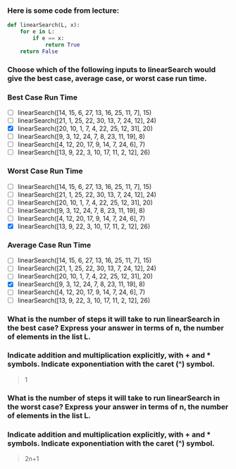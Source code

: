 ### Here is some code from lecture:
```py
def linearSearch(L, x):
    for e in L:
        if e == x:
            return True
    return False
```
### Choose which of the following inputs to linearSearch would give the best case, average case, or worst case run time.
### Best Case Run Time
- [ ] linearSearch([14, 15, 6, 27, 13, 16, 25, 11, 7], 15)
- [ ] linearSearch([21, 1, 25, 22, 30, 13, 7, 24, 12], 24)
- [x] linearSearch([20, 10, 1, 7, 4, 22, 25, 12, 31], 20)
- [ ] linearSearch([9, 3, 12, 24, 7, 8, 23, 11, 19], 8)
- [ ] linearSearch([4, 12, 20, 17, 9, 14, 7, 24, 6], 7)
- [ ] linearSearch([13, 9, 22, 3, 10, 17, 11, 2, 12], 26)

### Worst Case Run Time
- [ ] linearSearch([14, 15, 6, 27, 13, 16, 25, 11, 7], 15)
- [ ] linearSearch([21, 1, 25, 22, 30, 13, 7, 24, 12], 24)
- [ ] linearSearch([20, 10, 1, 7, 4, 22, 25, 12, 31], 20)
- [ ] linearSearch([9, 3, 12, 24, 7, 8, 23, 11, 19], 8)
- [ ] linearSearch([4, 12, 20, 17, 9, 14, 7, 24, 6], 7)
- [x] linearSearch([13, 9, 22, 3, 10, 17, 11, 2, 12], 26)

### Average Case Run Time
- [ ] linearSearch([14, 15, 6, 27, 13, 16, 25, 11, 7], 15)
- [ ] linearSearch([21, 1, 25, 22, 30, 13, 7, 24, 12], 24)
- [ ] linearSearch([20, 10, 1, 7, 4, 22, 25, 12, 31], 20)
- [x] linearSearch([9, 3, 12, 24, 7, 8, 23, 11, 19], 8)
- [ ] linearSearch([4, 12, 20, 17, 9, 14, 7, 24, 6], 7)
- [ ] linearSearch([13, 9, 22, 3, 10, 17, 11, 2, 12], 26)

### What is the number of steps it will take to run linearSearch in the best case? Express your answer in terms of n, the number of elements in the list L.
### Indicate addition and multiplication explicitly, with + and * symbols. Indicate exponentiation with the caret (^) symbol.
> 1

### What is the number of steps it will take to run linearSearch in the worst case? Express your answer in terms of n, the number of elements in the list L.
### Indicate addition and multiplication explicitly, with + and * symbols. Indicate exponentiation with the caret (^) symbol.
> 2n+1
